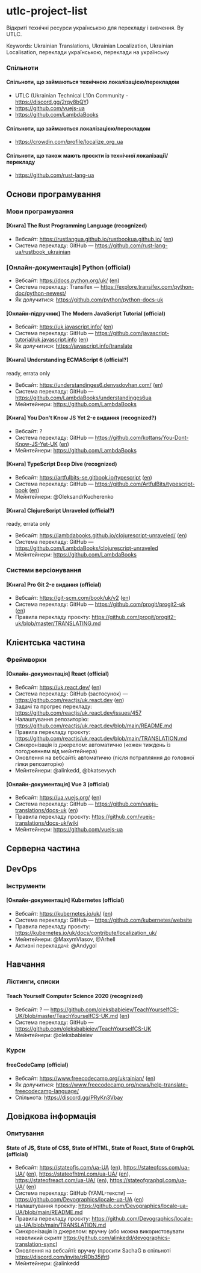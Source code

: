 # utlc-project-list

Відкриті технічні ресурси українською для перекладу і вивчення. By UTLC.

Keywords: Ukrainian Translations, Ukrainian Localization, Ukrainian Localisation, переклади українською, переклади на українську

### Спільноти

#### Cпільноти, що займаються технічною локалізацією/перекладом
- UTLC (Ukrainian Technical L10n Community - https://discord.gg/2rqy8bQY)
- https://github.com/vuejs-ua
- https://github.com/LambdaBooks

#### Cпільноти, що займаються локалізацією/перекладом
- https://crowdin.com/profile/localize_org_ua

#### Спільноти, що також мають проєкти із технічної локалізації/перекладу
- https://github.com/rust-lang-ua

## Основи програмування

### Мови програмування

#### [Книга] The Rust Programming Language (recognized)
- Вебсайт: https://rustlangua.github.io/rustbookua.github.io/ ([en](https://doc.rust-lang.org/book/index.html))
- Система перекладу: GitHub — https://github.com/rust-lang-ua/rustbook_ukrainian

### [Онлайн-документація] Python (official)
- Вебсайт: https://docs.python.org/uk/ ([en](https://docs.python.org/))
- Система перекладу: Transifex — https://explore.transifex.com/python-doc/python-newest/
- Як долучитися: https://github.com/python/python-docs-uk

#### [Онлайн-підручник] The Modern JavaScript Tutorial (official)
- Вебсайт: https://uk.javascript.info/ ([en](https://javascript.info/))
- Система перекладу: GitHub — https://github.com/javascript-tutorial/uk.javascript.info ([en](https://github.com/javascript-tutorial/en.javascript.info))
- Як долучитися: https://javascript.info/translate

#### [Книга] Understanding ECMAScript 6 (official?)
ready, errata only
- Вебсайт: https://understandinges6.denysdovhan.com/ ([en](https://leanpub.com/understandinges6/read/))
- Система перекладу: GitHub — https://github.com/LambdaBooks/understandinges6ua
- Мейнтейнери: https://github.com/LambdaBooks

#### [Книга] You Don't Know JS Yet 2-е видання (recognized?)
- Вебсайт: ?
- Система перекладу: GitHub — https://github.com/kottans/You-Dont-Know-JS-Yet-UK ([en](https://github.com/getify/You-Dont-Know-JS))
- Мейнтейнери: https://github.com/LambdaBooks

#### [Книга] TypeScript Deep Dive (recognized)
- Вебсайт: https://artfulbits-se.gitbook.io/typescript ([en](https://basarat.gitbook.io/typescript))
- Система перекладу: GitHub — https://github.com/ArtfulBits/typescript-book ([en](https://github.com/basarat/typescript-book))
- Мейнтейнери: @OleksandrKucherenko

#### [Книга] ClojureScript Unraveled (official?)
ready, errata only
- Вебсайт: https://lambdabooks.github.io/clojurescript-unraveled/ ([en](https://leanpub.com/clojurescript-unraveled))
- Система перекладу: GitHub — https://github.com/LambdaBooks/clojurescript-unraveled
- Мейнтейнери: https://github.com/LambdaBooks

### Системи версіонування

#### [Книга] Pro Git 2-е видання (official)
- Вебсайт: https://git-scm.com/book/uk/v2 ([en](https://git-scm.com/book/en/v2))
- Система перекладу: GitHub — https://github.com/progit/progit2-uk ([en](https://github.com/progit/progit2))
- Правила перекладу проєкту: https://github.com/progit/progit2-uk/blob/master/TRANSLATING.md

## Клієнтська частина

### Фреймворки

#### [Онлайн-документація] React (official)
- Вебсайт: https://uk.react.dev/ ([en](https://react.dev/))
- Система перекладу: GitHub (застосунок) — https://github.com/reactjs/uk.react.dev ([en](https://github.com/reactjs/react.dev))
- Задачі та прогрес перекладу: https://github.com/reactjs/uk.react.dev/issues/457
- Налаштування репозиторію: https://github.com/reactjs/uk.react.dev/blob/main/README.md
- Правила перекладу проєкту: https://github.com/reactjs/uk.react.dev/blob/main/TRANSLATION.md
- Синхронізація із джерелом: автоматично (кожен тиждень із погодженням від мейнтейнера)
- Оновлення на вебсайті: автоматично (після потрапляння до головної гілки репозиторію)
- Мейнтейнери: @alinkedd, @bkatsevych

#### [Онлайн-документація] Vue 3 (official)
- Вебсайт: https://ua.vuejs.org/ ([en](https://vuejs.org/))
- Система перекладу: GitHub — https://github.com/vuejs-translations/docs-uk ([en](https://github.com/vuejs/docs))
- Правила перекладу проєкту: https://github.com/vuejs-translations/docs-uk/wiki
- Мейнтейнери: https://github.com/vuejs-ua

## Серверна частина

## DevOps

### Інструменти

#### [Онлайн-документація] Kubernetes (official)
- Вебсайт: https://kubernetes.io/uk/ ([en](https://kubernetes.io/))
- Система перекладу: GitHub — https://github.com/kubernetes/website
- Правила перекладу проєкту: https://kubernetes.io/uk/docs/contribute/localization_uk/
- Мейнтейнери: @MaxymVlasov, @Arhell
- Активні перекладачі: @Andygol

## Навчання

### Лістинги, списки

#### Teach Yourself Computer Science 2020 (recognized)
- Вебсайт: ? — https://github.com/oleksbabieiev/TeachYourselfCS-UK/blob/master/TeachYourselfCS-UK.md ([en](https://teachyourselfcs.com/))
- Система перекладу: GitHub — https://github.com/oleksbabieiev/TeachYourselfCS-UK
- Мейнтейнери: @oleksbabieiev

### Курси

#### freeCodeCamp (official)
- Вебсайт: https://www.freecodecamp.org/ukrainian/ ([en](https://www.freecodecamp.org/))
- Як долучитися: https://www.freecodecamp.org/news/help-translate-freecodecamp-language/
- Спільнота: https://discord.gg/PRyKn3Vbay

## Довідкова інформація

### Опитування

#### State of JS, State of CSS, State of HTML, State of React, State of GraphQL (official)
- Вебсайт: https://stateofjs.com/ua-UA ([en](https://stateofjs.com/en-US/)),  https://stateofcss.com/ua-UA/ ([en](https://stateofcss.com/en-US/)), https://stateofhtml.com/ua-UA/ ([en](https://stateofhtml.com/en-US/)), https://stateofreact.com/ua-UA/ ([en](https://stateofreact.com/en-US/)), https://stateofgraphql.com/ua-UA/ ([en](https://stateofgraphql.com/en-US/))
- Система перекладу: GitHub (YAML-тексти) — https://github.com/Devographics/locale-ua-UA ([en](https://github.com/Devographics/locale-en-US))
- Налаштування проєкту: https://github.com/Devographics/locale-ua-UA/blob/main/README.md
- Правила перекладу проєкту: https://github.com/Devographics/locale-ua-UA/blob/main/TRANSLATION.md
- Синхронізація із джерелом: вручну (або можна використовувати невеликий скрипт https://github.com/alinkedd/devographics-translation-sync)
- Оновлення на вебсайті: вручну (просити SachaG в спільноті https://discord.com/invite/zRDb35jfrt)
- Мейнтейнери: @alinkedd

